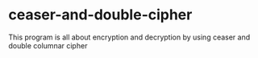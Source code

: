 # ceaser-and-double-cipher
This program is all about encryption and decryption by using ceaser and double columnar cipher 
